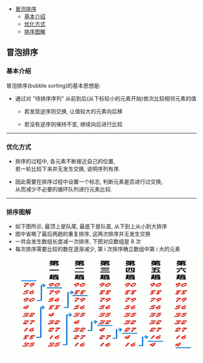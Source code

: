 <!-- TOC -->

- [冒泡排序](#冒泡排序)
    - [基本介绍](#基本介绍)
    - [优化方式](#优化方式)
    - [排序图解](#排序图解)

<!-- /TOC -->

## 冒泡排序
### 基本介绍
冒泡排序(bubble sorting)的基本思想是:  
- 通过对 "待排序序列" 从前到后(从下标较小的元素开始)依次比较相邻元素的值
  - 若发现逆序则交换, 让值较大的元素向后移
  
  - 若没有逆序则保持不变, 继续向后进行比较 

****
### 优化方式  
- 排序的过程中, 各元素不断接近自己的位置,  
  若一轮比较下来并无发生交换, 说明序列有序.
    
- 因此需要在排序过程中设置一个标志, 判断元素是否进行过交换,  
  从而减少不必要的循环队列进行元素比较.

****
### 排序图解
- 如下图所示, 最顶上是队尾, 最底下是队首, 从下到上从小到大排序
- 图中省略了最后两趟的重复排序, 这两次排序并无发生交换
- 一共会发生数组长度减一次排序, 下图对应数组是 8 次
- 每次排序需要比较的数在逐渐减少, 第 i 次排序确立数组中第 i 大的元素
![冒泡图解](../99.images/2020-05-12-16-01-50.png)
